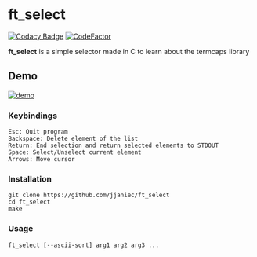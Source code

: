 # ft_select 
[![Codacy 
Badge](https://api.codacy.com/project/badge/Grade/9cf510e3c2674a7ea6834a76e66dd247)](https://www.codacy.com/app/jjaniec/ft_select?utm_source=github.com&amp;utm_medium=referral&amp;utm_content=jjaniec/ft_select&amp;utm_campaign=Badge_Grade) 
[![CodeFactor](https://www.codefactor.io/repository/github/jjaniec/ft_select/badge)](https://www.codefactor.io/repository/github/jjaniec/ft_select)

**ft_select** is a simple selector made in C to learn about the termcaps library

## Demo

[![demo](https://asciinema.org/a/179394.png)](https://asciinema.org/a/179394)

### Keybindings

```
Esc: Quit program
Backspace: Delete element of the list
Return: End selection and return selected elements to STDOUT
Space: Select/Unselect current element
Arrows: Move cursor
```

### Installation

```
git clone https://github.com/jjaniec/ft_select
cd ft_select
make
```

### Usage

```
ft_select [--ascii-sort] arg1 arg2 arg3 ...
```
